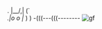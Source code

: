 .
    |\__/,|   (`\
  _.|o o  |_   ) )
-(((---(((--------
![gf](https://github.com/user-attachments/assets/8662d5ca-b34a-4efe-932e-7c5c237fbd4d)
